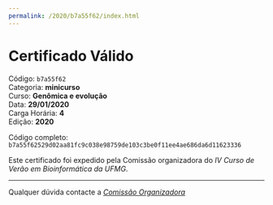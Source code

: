 ```yaml
---
permalink: /2020/b7a55f62/index.html
---
```


# Certificado Válido

Código: `b7a55f62`<br>
Categoria: **minicurso**<br>
Curso: **Genômica e evolução**<br>
Data: **29/01/2020**<br>
Carga Horária: **4**<br>
Edição: **2020**<br>


Código completo: `b7a55f62529d02aa81fc9c038e98759de103c3be0f11ee4ae686da6d11623336`


Este certificado foi expedido pela Comissão organizadora do *IV Curso de Verão em Bioinformática da UFMG*.

----

Qualquer dúvida contacte a [_Comissão Organizadora_](<mailto:cursobioinfoufmg@gmail.com$subject=[Certificados]>)

